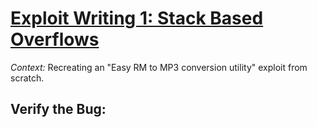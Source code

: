 
# [Exploit Writing 1: Stack Based Overflows](https://www.corelan.be/index.php/2009/07/19/exploit-writing-tutorial-part-1-stack-based-overflows/)
*Context:* Recreating an "Easy RM to MP3 conversion utility" exploit from scratch.

## Verify the Bug:

